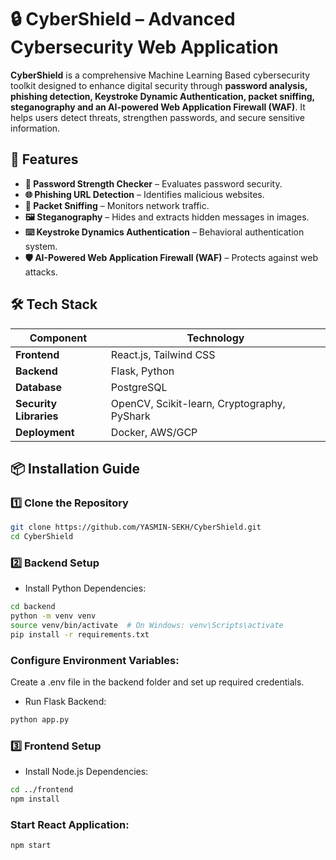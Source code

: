 # 🔒 CyberShield – Advanced Cybersecurity Web Application

**CyberShield** is a comprehensive Machine Learning Based cybersecurity toolkit designed to enhance digital security through **password analysis, phishing detection, Keystroke Dynamic Authentication, packet sniffing, steganography and an AI-powered Web Application Firewall (WAF)**. It helps users detect threats, strengthen passwords, and secure sensitive information.

## 🚀 Features

- **🔑 Password Strength Checker** – Evaluates password security.
- **🌐 Phishing URL Detection** – Identifies malicious websites.
- **📡 Packet Sniffing** – Monitors network traffic.
- **🖼️ Steganography** – Hides and extracts hidden messages in images.
- **⌨️ Keystroke Dynamics Authentication** – Behavioral authentication system.
- **🛡️ AI-Powered Web Application Firewall (WAF)** – Protects against web attacks.

## 🛠 Tech Stack

| Component | Technology |
|-----------|-----------|
| **Frontend** | React.js, Tailwind CSS |
| **Backend** | Flask, Python |
| **Database** | PostgreSQL |
| **Security Libraries** | OpenCV, Scikit-learn, Cryptography, PyShark |
| **Deployment** | Docker, AWS/GCP |

## 📦 Installation Guide

### 1️⃣ Clone the Repository
```bash
git clone https://github.com/YASMIN-SEKH/CyberShield.git
cd CyberShield
```

### 2️⃣ Backend Setup
- Install Python Dependencies:
```bash
cd backend
python -m venv venv
source venv/bin/activate  # On Windows: venv\Scripts\activate
pip install -r requirements.txt
```

### Configure Environment Variables:
Create a .env file in the backend folder and set up required credentials.
- Run Flask Backend:
```bash
python app.py
```

### 3️⃣ Frontend Setup
- Install Node.js Dependencies:
```bash
cd ../frontend
npm install
```

### Start React Application:
```bash
npm start
```
